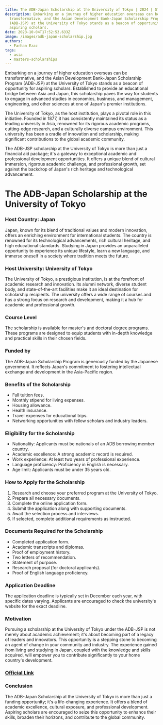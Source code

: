 ```yaml
---
title: The ADB-Japan Scholarship at the University of Tokyo | 2024 | Study in Japan
description: Embarking on a journey of higher education overseas can be
  transformative, and the Asian Development Bank-Japan Scholarship Program
  (ADB-JSP) at the University of Tokyo stands as a beacon of opportunity for
  aspiring scholars.
date: 2023-10-04T17:52:53.633Z
image: /images/adb-japan-scholarship.jpg
authors:
  - Farhan Ezaz
tags:
  - asia
  - masters-scholarships
---
```

Embarking on a journey of higher education overseas can be transformative, and the Asian Development Bank-Japan Scholarship Program (ADB-JSP) at the University of Tokyo stands as a beacon of opportunity for aspiring scholars. Established to provide an educational bridge between Asia and Japan, this scholarship paves the way for students to engage in advanced studies in economics, business, and management, engineering, and other sciences at one of Japan's premier institutions.

The University of Tokyo, as the host institution, plays a pivotal role in this initiative. Founded in 1877, it has consistently maintained its status as a leading university in Asia, renowned for its rigorous academic programs, cutting-edge research, and a culturally diverse campus environment. This university has been a cradle of innovation and scholarship, making significant contributions to the global academic community.

The ADB-JSP scholarship at the University of Tokyo is more than just a financial aid package; it's a gateway to exceptional academic and professional development opportunities. It offers a unique blend of cultural immersion, rigorous academic challenge, and professional growth, set against the backdrop of Japan's rich heritage and technological advancement.

# The ADB-Japan Scholarship at the University of Tokyo

### **Host Country: Japan**

Japan, known for its blend of traditional values and modern innovation, offers an enriching environment for international students. The country is renowned for its technological advancements, rich cultural heritage, and high educational standards. Studying in Japan provides an unparalleled opportunity to experience its unique lifestyle, learn a new language, and immerse oneself in a society where tradition meets the future.

### **Host University: University of Tokyo**

The University of Tokyo, a prestigious institution, is at the forefront of academic research and innovation. Its alumni network, diverse student body, and state-of-the-art facilities make it an ideal destination for scholarship recipients. The university offers a wide range of courses and has a strong focus on research and development, making it a hub for academic and professional growth.

### **Course Level**

The scholarship is available for master's and doctoral degree programs. These programs are designed to equip students with in-depth knowledge and practical skills in their chosen fields.



### **Funded by**


The ADB-Japan Scholarship Program is generously funded by the Japanese government. It reflects Japan's commitment to fostering intellectual exchange and development in the Asia-Pacific region.



### **Benefits of the Scholarship**

* Full tuition fees.
* Monthly stipend for living expenses.
* Housing allowance.
* Health insurance.
* Travel expenses for educational trips.
* Networking opportunities with fellow scholars and industry leaders.



### **Eligibility for the Scholarship**

* Nationality: Applicants must be nationals of an ADB borrowing member country.
* Academic excellence: A strong academic record is required.
* Work experience: At least two years of professional experience.
* Language proficiency: Proficiency in English is necessary.
* Age limit: Applicants must be under 35 years old.



### **How to Apply for the Scholarship**

1. Research and choose your preferred program at the University of Tokyo.
2. Prepare all necessary documents.
3. Complete the online application form.
4. Submit the application along with supporting documents.
5. Await the selection process and interviews.
6. If selected, complete additional requirements as instructed.

### **Documents Required for the Scholarship**

* Completed application form.
* Academic transcripts and diplomas.
* Proof of employment history.
* Two letters of recommendation.
* Statement of purpose.
* Research proposal (for doctoral applicants).
* Proof of English language proficiency.

### **Application Deadline**


The application deadline is typically set in December each year, with specific dates varying. Applicants are encouraged to check the university's website for the exact deadline.

### **Motivation**


Pursuing a scholarship at the University of Tokyo under the ADB-JSP is not merely about academic achievement; it's about becoming part of a legacy of leaders and innovators. This opportunity is a stepping stone to becoming an agent of change in your community and industry. The experience gained from living and studying in Japan, coupled with the knowledge and skills acquired, will empower you to contribute significantly to your home country's development.

### **[O﻿fficial Link](https://www.k.u-tokyo.ac.jp/en/exam/master/foreign_research_students/adb_jsp/)**

### **Conclusion**


The ADB-Japan Scholarship at the University of Tokyo is more than just a funding opportunity; it's a life-changing experience. It offers a blend of academic excellence, cultural exposure, and professional development. Aspiring scholars are encouraged to seize this opportunity to enhance their skills, broaden their horizons, and contribute to the global community.